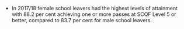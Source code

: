 -   In 2017/18 female school leavers had the highest levels of
    attainment with 88.2 per cent achieving one or more passes at SCQF
    Level 5 or better, compared to 83.7 per cent for male school
    leavers.
